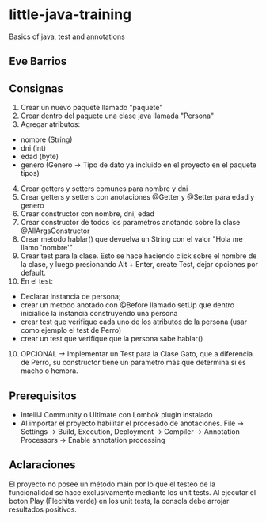 # little-java-training
Basics of java, test and annotations

## Eve Barrios

## Consignas
1. Crear un nuevo paquete llamado "paquete"
2. Crear dentro del paquete una clase java llamada "Persona"
3. Agregar atributos:
 - nombre (String)
 - dni (int)
 - edad (byte)
 - genero (Genero -> Tipo de dato ya incluido en el proyecto en el paquete tipos)
4. Crear getters y setters comunes para nombre y dni
4. Crear getters y setters con anotaciones @Getter y @Setter para edad y genero
5. Crear constructor con nombre, dni, edad
6. Crear constructor de todos los parametros anotando sobre la clase @AllArgsConstructor
7. Crear metodo hablar() que devuelva un String con el valor "Hola me llamo 'nombre'"
8. Crear test para la clase. Esto se hace haciendo click sobre el nombre de la clase, y luego presionando Alt + Enter, create Test, dejar opciones por default.
9. En el test:
 - Declarar instancia de persona;
 - crear un metodo anotado con @Before llamado setUp que dentro inicialice la instancia construyendo una persona
 - crear test que verifique cada uno de los atributos de la persona (usar como ejemplo el test de Perro)
 - crear un test que verifique que la persona sabe hablar()
10. OPCIONAL -> Implementar un Test para la Clase Gato, que a diferencia de Perro, su constructor tiene un parametro más que determina si es macho o hembra.

## Prerequisitos
- IntelliJ Community o Ultimate con Lombok plugin instalado
- Al importar el proyecto habilitar el procesado de anotaciones.
File -> Settings -> Build, Execution, Deployment -> Compiler -> Annotation Processors -> Enable annotation processing

## Aclaraciones
El proyecto no posee un método main por lo que el testeo de la funcionalidad se hace exclusivamente mediante los unit tests. Al ejecutar el boton Play (Flechita verde) en los unit tests, la consola debe arrojar resultados positivos.
